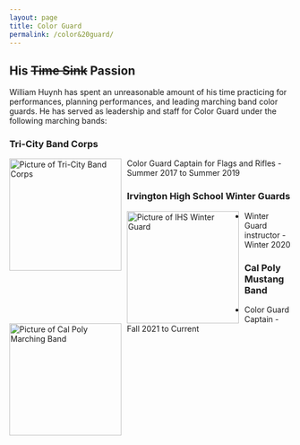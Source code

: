 ```yaml
---
layout: page
title: Color Guard
permalink: /color&20guard/
---
```

## His ~~Time Sink~~ Passion
William Huynh has spent an unreasonable amount of his time practicing for performances, planning performances, and leading marching band color guards. He has served as leadership and staff for Color Guard under the following marching bands:

### Tri-City Band Corps
<img src="{{ site.baseurl}}/images/TBCBandGuard.jpg" alt="Picture of Tri-City Band Corps" width="200" style="float: left; margin-top: 0px; margin-right: 10px" />

Color Guard Captain for Flags and Rifles - Summer 2017 to Summer 2019

### Irvington High School Winter Guards
<img src="{{ site.baseurl}}/images/IHSWinterGuard.jpg" alt="Picture of IHS Winter Guard" width="200" style="float: left; margin-top: 0px; margin-right: 10px" />

- Winter Guard instructor - Winter 2020

### Cal Poly Mustang Band 
<img src="{{ site.baseurl}}/images/MustangBand.jpeg" alt="Picture of Cal Poly Marching Band" width="200" style="float: left; margin-top: 0px; margin-right: 10px" />

- Color Guard Captain - Fall 2021 to Current
